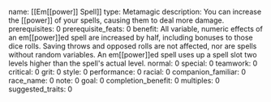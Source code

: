 name: [[Em[[power]] Spell]]
type: Metamagic
description: You can increase the [[power]] of your spells, causing them to deal more damage.
prerequisites: 0
prerequisite_feats: 0
benefit: All variable, numeric effects of an em[[power]]ed spell are increased by half, including bonuses to those dice rolls. Saving throws and opposed rolls are not affected, nor are spells without random variables. An em[[power]]ed spell uses up a spell slot two levels higher than the spell's actual level.
normal: 0
special: 0
teamwork: 0
critical: 0
grit: 0
style: 0
performance: 0
racial: 0
companion_familiar: 0
race_name: 0
note: 0
goal: 0
completion_benefit: 0
multiples: 0
suggested_traits: 0
